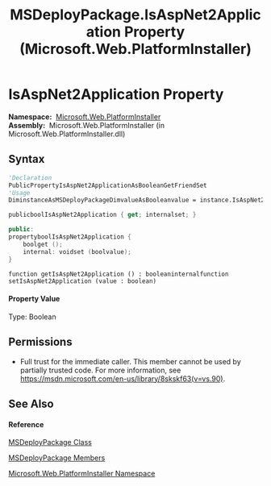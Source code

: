 ﻿---
title: MSDeployPackage.IsAspNet2Application Property  (Microsoft.Web.PlatformInstaller)
TOCTitle: IsAspNet2Application Property
ms:assetid: P:Microsoft.Web.PlatformInstaller.MSDeployPackage.IsAspNet2Application
ms:mtpsurl: https://msdn.microsoft.com/en-us/library/microsoft.web.platforminstaller.msdeploypackage.isaspnet2application(v=VS.90)
ms:contentKeyID: 46408412
ms.date: 05/02/2012
mtps_version: v=VS.90
f1_keywords:
- Microsoft.Web.PlatformInstaller.MSDeployPackage.get_IsAspNet2Application
- Microsoft.Web.PlatformInstaller.MSDeployPackage.IsAspNet2Application
- Microsoft.Web.PlatformInstaller.MSDeployPackage.set_IsAspNet2Application
dev_langs:
- CSharp
- JScript
- VB
- c++
api_location:
- Microsoft.Web.PlatformInstaller.dll
api_name:
- Microsoft.Web.PlatformInstaller.MSDeployPackage.get_IsAspNet2Application
- Microsoft.Web.PlatformInstaller.MSDeployPackage.IsAspNet2Application
- Microsoft.Web.PlatformInstaller.MSDeployPackage.set_IsAspNet2Application
api_type:
- Managed
topic_type:
- apiref
- kbSyntax
product_family_name: VS
ROBOTS: INDEX,FOLLOW
---

# IsAspNet2Application Property

**Namespace:**  [Microsoft.Web.PlatformInstaller](microsoft-web-platforminstaller-namespace.md)  
**Assembly:**  Microsoft.Web.PlatformInstaller (in Microsoft.Web.PlatformInstaller.dll)

## Syntax

``` vb
'Declaration
PublicPropertyIsAspNet2ApplicationAsBooleanGetFriendSet
'Usage
DiminstanceAsMSDeployPackageDimvalueAsBooleanvalue = instance.IsAspNet2Application
```

``` csharp
publicboolIsAspNet2Application { get; internalset; }
```

``` c++
public:
propertyboolIsAspNet2Application {
    boolget ();
    internal: voidset (boolvalue);
}
```

``` jscript
function getIsAspNet2Application () : booleaninternalfunction setIsAspNet2Application (value : boolean)
```

#### Property Value

Type: Boolean  

## Permissions

  - Full trust for the immediate caller. This member cannot be used by partially trusted code. For more information, see <https://msdn.microsoft.com/en-us/library/8skskf63(v=vs.90)>.

## See Also

#### Reference

[MSDeployPackage Class](msdeploypackage-class-microsoft-web-platforminstaller.md)

[MSDeployPackage Members](msdeploypackage-members-microsoft-web-platforminstaller.md)

[Microsoft.Web.PlatformInstaller Namespace](microsoft-web-platforminstaller-namespace.md)

